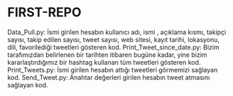 # FIRST-REPO

Data_Pull.py: İsmi girilen hesabın kullanıcı adı, ismi , açıklama kısmı, takipçi sayısı, takip edilen sayısı, tweet sayısı, web sitesi, kayıt tarihi, lokasyonu, dili, favorilediği tweetleri gösteren kod.
Print_Tweet_since_date.py: Bizim tarafımızdan belirlenen bir tarihten itibaren bugüne kadar, yine bizim kararlaştırdığımız bir hashtag kullanan tüm tweetleri gösteren kod.
Print_Tweets.py: İsmi girilen hesabın attığı tweetleri görmemizi sağlayan kod.
Send_Tweet.py: Anahtar değerleri girilen hesabın tweet atmasını sağlayan kod. 
